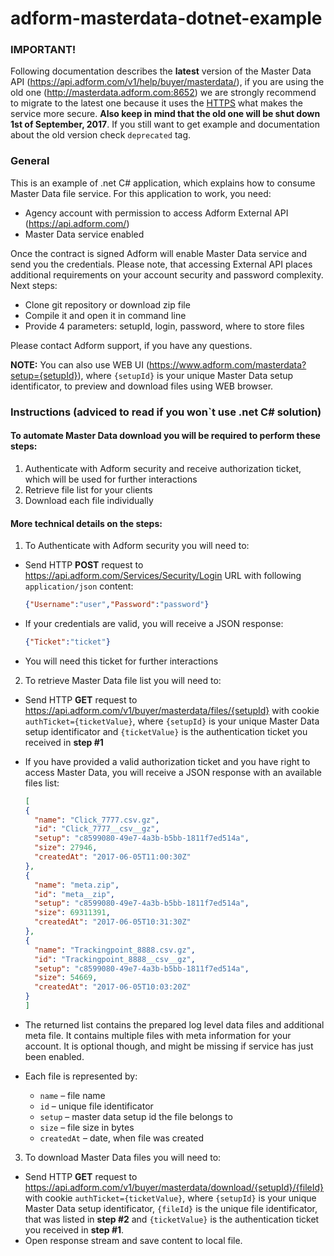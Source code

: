 adform-masterdata-dotnet-example
================================
### IMPORTANT!
Following documentation describes the **latest** version of the Master Data API (https://api.adform.com/v1/help/buyer/masterdata/), if you are using the old one (http://masterdata.adform.com:8652) we are strongly recommend to migrate to the latest one because it uses the [HTTPS](https://en.wikipedia.org/wiki/HTTPS) what makes the service more secure. **Also keep in mind that the old one will be shut down 1st of September, 2017**. 
If you still want to get example and documentation about the old version check ```deprecated``` tag.
### General
This is an example of .net C# application, which explains how to consume Master Data file service.
For this application to work, you need:
  * Agency account with permission to access Adform External API (https://api.adform.com/)
  * Master Data service enabled 
  
Once the contract is signed Adform will enable Master Data service and send you the credentials. Please note, that accessing External API places additional requirements on your account security and password complexity.
Next steps:
 * Clone git repository or download zip file
 * Compile it and open it in command line
 * Provide 4 parameters: setupId, login, password, where to store files

Please contact Adform support, if you have any questions.

**NOTE:** You can also use WEB UI (https://www.adform.com/masterdata?setup={setupId}), where ```{setupId}``` is your unique Master Data setup identificator, to preview and download files using WEB browser.
  
### Instructions (adviced to read if you won`t use .net C# solution)
#### To automate Master Data download you will be required to perform these steps:
1. Authenticate with Adform security and receive authorization ticket, which will be used for further interactions 
2. Retrieve file list for your clients
3. Download each file individually
#### More technical details on the steps:
1. To Authenticate with Adform security you will need to:
  * Send HTTP **POST** request to https://api.adform.com/Services/Security/Login URL with following ```application/json``` content: 
      ```JSON
      {"Username":"user","Password":"password"}
      ```
  * If your credentials are valid, you will receive a JSON response: 
      ```JSON
      {"Ticket":"ticket"}
      ```
  * You will need this ticket for further interactions
2. To retrieve Master Data file list you will need to:
  * Send HTTP **GET** request to https://api.adform.com/v1/buyer/masterdata/files/{setupId} with cookie ```authTicket={ticketValue}```, where ```{setupId}``` is your unique Master Data setup identificator and ```{ticketValue}``` is the authentication ticket you received in **step #1**
  * If you have provided a valid authorization ticket and you have right to access Master Data, you will receive a JSON response with an available files list: 
    
      ```JSON
      [
    {
        "name": "Click_7777.csv.gz",
        "id": "Click_7777__csv__gz",
        "setup": "c8599080-49e7-4a3b-b5bb-1811f7ed514a",
        "size": 27946,
        "createdAt": "2017-06-05T11:00:30Z"
    },
    {
        "name": "meta.zip",
        "id": "meta__zip",
        "setup": "c8599080-49e7-4a3b-b5bb-1811f7ed514a",
        "size": 69311391,
        "createdAt": "2017-06-05T10:31:30Z"
    },
    {
        "name": "Trackingpoint_8888.csv.gz",
        "id": "Trackingpoint_8888__csv__gz",
        "setup": "c8599080-49e7-4a3b-b5bb-1811f7ed514a",
        "size": 54669,
        "createdAt": "2017-06-05T10:03:20Z"
    }
    ]
    ```
  * The returned list contains the prepared log level data files and additional meta file. It contains multiple files with meta information for your account. It is optional though, and might be missing if service has just been enabled.
  * Each file is represented by: 
      * ```name``` – file name
      * ```id``` – unique file identificator
      * ```setup``` – master data setup id the file belongs to
      * ```size``` – file size in bytes
      * ```createdAt``` – date, when file was created
3. To download Master Data files you will need to:
  * Send HTTP **GET** request to https://api.adform.com/v1/buyer/masterdata/download/{setupId}/{fileId} with cookie ```authTicket={ticketValue}```, where ```{setupId}``` is your unique Master Data setup identificator, ```{fileId}``` is the unique file identificator, that was listed in **step #2** and ```{ticketValue}``` is the authentication ticket you received in **step #1**.
  * Open response stream and save content to local file.
